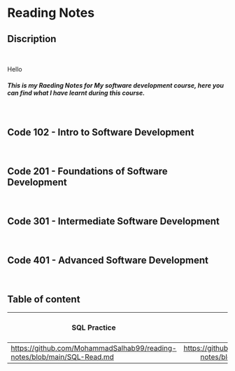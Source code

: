

# Reading Notes
## Discription
<br>

Hello 
<h5>This is my Raeding Notes for My software development course,
here you can find what I have learnt during this course.</h5>
<br>


## Code 102 - Intro to Software Development
<br>

## Code 201 - Foundations of Software Development
<br>

## Code 301 - Intermediate Software Development
<br>

## Code 401 - Advanced Software Development
<br>

## Table of content

| SQL Practice      | Terminal Notes          | The growth mindset          |  Intro to python        |
| ------------- |:-------------:| :-------:|  :-------:|
| https://github.com/MohammadSalhab99/reading-notes/blob/main/SQL-Read.md    | https://github.com/MohammadSalhab99/reading-notes/blob/main/Terminal%20Notes.md| https://github.com/MohammadSalhab99/reading-notes/blob/main/TheGrowthMindset.md | 

